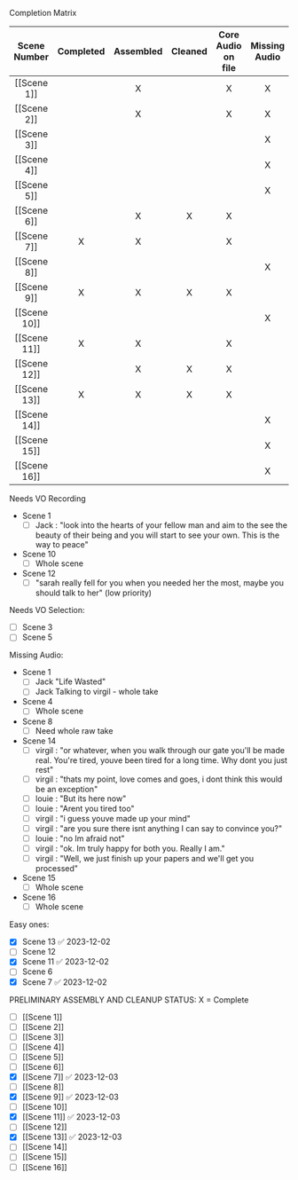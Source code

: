 
Completion Matrix


| Scene Number | Completed | Assembled | Cleaned | Core Audio on file | Missing Audio | Needs VO Recording | Needs VO Selection | Needs Foley |
|:------------:|:---------:|:---------:|:-------:|:------------------:|:-------------:|:------------------:|:------------------:|:-----------:|
| [[Scene 1]]  |           |     X     |         |         X          |       X       |         X          |                    |             |
| [[Scene 2]]  |           |     X     |         |         X          |       X       |                    |                    |             |
| [[Scene 3]]  |           |           |         |                    |       X       |                    |         X          |             |
| [[Scene 4]]  |           |           |         |                    |       X       |                    |                    |             |
| [[Scene 5]]  |           |           |         |                    |       X       |                    |         X          |             |
| [[Scene 6]]  |           |     X     |    X    |         X          |               |                    |                    |      X      |
| [[Scene 7]]  |     X     |     X     |         |         X          |               |                    |                    |             |
| [[Scene 8]]  |           |           |         |                    |       X       |                    |                    |      X      |
| [[Scene 9]]  |     X      |     X     |    X    |         X          |               |                    |                    |             |
| [[Scene 10]] |           |           |         |                    |       X       |         X          |                    |             |
| [[Scene 11]] |     X     |     X     |         |         X          |               |                    |                    |             |
| [[Scene 12]] |          |     X     |    X    |         X          |               |         X          |                    |             |
| [[Scene 13]] |     X     |     X     |    X    |         X          |               |                    |                    |             |
| [[Scene 14]] |           |           |         |                    |       X       |                    |                    |             |
| [[Scene 15]] |           |           |         |                    |       X       |                    |                    |             |
| [[Scene 16]] |           |           |         |                    |       X       |                    |                    |             |



Needs VO Recording
- Scene 1
	- [ ]  Jack :  "look into the hearts of your fellow man and aim to the see the beauty of their being and you will start to see your own. This is the way to peace"
- Scene 10
	- [ ] Whole scene
- Scene 12
	- [ ] "sarah really fell for you when you needed her the most, maybe you should talk to her" (low priority)

Needs VO Selection:
- [ ] Scene 3
- [ ] Scene 5

Missing Audio:
- Scene 1
	- [ ] Jack "Life Wasted"
	- [ ] Jack Talking to virgil - whole take
- Scene 4
	- [ ] Whole scene
- Scene 8
	- [ ] Need whole raw take
- Scene 14
	- [ ] virgil : "or whatever, when you walk through our gate you'll be made real. You're tired, youve been tired for a long time. Why dont you just rest"
	- [ ] virgil : "thats my point, love comes and goes, i dont think this would be an exception"
	- [ ] louie : "But its here now"
	- [ ] louie : "Arent you tired too"
	- [ ] virgil : "i guess youve made up your mind"
	- [ ] virgil : "are you sure there isnt anything I can say to convince you?"
	- [ ] louie : "no Im afraid not"
	- [ ] virgil : "ok. Im truly happy for both you. Really I am."
	- [ ] virgil : "Well, we just finish up your papers and we'll get you processed"
- Scene 15 
	- [ ] Whole scene
- Scene 16
	- [ ] Whole scene

Easy ones:
- [x] Scene 13 ✅ 2023-12-02
- [ ] Scene 12
- [x] Scene 11 ✅ 2023-12-02
- [ ] Scene 6
- [x] Scene 7 ✅ 2023-12-02

PRELIMINARY ASSEMBLY AND CLEANUP
STATUS:
	X = Complete
- [ ] [[Scene 1]] 
- [ ] [[Scene 2]] 
- [ ] [[Scene 3]] 
- [ ] [[Scene 4]] 
- [ ] [[Scene 5]] 
- [ ] [[Scene 6]] 
- [x] [[Scene 7]] ✅ 2023-12-03
- [ ] [[Scene 8]] 
- [x] [[Scene 9]] ✅ 2023-12-03
- [ ] [[Scene 10]] 
- [x] [[Scene 11]] ✅ 2023-12-03
- [ ] [[Scene 12]] 
- [x] [[Scene 13]] ✅ 2023-12-03
- [ ] [[Scene 14]] 
- [ ] [[Scene 15]] 
- [ ] [[Scene 16]] 